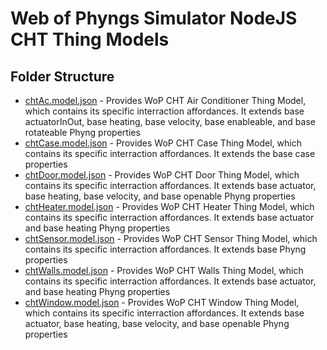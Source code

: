 # Web of Phyngs Simulator NodeJS CHT Thing Models

## Folder Structure

- [chtAc.model.json](chtAc.model.json) - Provides WoP CHT Air Conditioner Thing Model, which contains its specific interraction affordances. It extends base actuatorInOut, base heating, base velocity, base enableable, and base rotateable Phyng properties
- [chtCase.model.json](chtCase.model.json) - Provides WoP CHT Case Thing Model, which contains its specific interraction affordances. It extends the base case properties
- [chtDoor.model.json](chtDoor.model.json) - Provides WoP CHT Door Thing Model, which contains its specific interraction affordances. It extends base actuator, base heating, base velocity, and base openable Phyng properties
- [chtHeater.model.json](chtHeater.model.json) - Provides WoP CHT Heater Thing Model, which contains its specific interraction affordances. It extends base actuator and base heating Phyng properties
- [chtSensor.model.json](chtSensor.model.json) - Provides WoP CHT Sensor Thing Model, which contains its specific interraction affordances. It extends base Phyng properties
- [chtWalls.model.json](chtWalls.model.json) - Provides WoP CHT Walls Thing Model, which contains its specific interraction affordances. It extends base actuator, and base heating Phyng properties
- [chtWindow.model.json](chtWindow.model.json) - Provides WoP CHT Window Thing Model, which contains its specific interraction affordances. It extends base actuator, base heating, base velocity, and base openable Phyng properties
